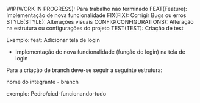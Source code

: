
WIP(WORK IN PROGRESS): Para trabalho não terminado
FEAT(Feature): Implementação de nova funcionalidade
FIX(FIX): Corrigir Bugs ou erros
STYLE(STYLE): Alterações visuais
CONFIG(CONFIGURATIONS): Alteração na estrutura ou configurações do projeto
TEST(TEST): Criação de test

Exemplo:
  feat: Adicionar tela de login
  - Implementação de nova funcionalidade (função de login) na tela de login

Para a criação de branch deve-se seguir a seguinte estrutura:

nome do integrante - branch

exemplo:
Pedro/cicd-funcionando-tudo